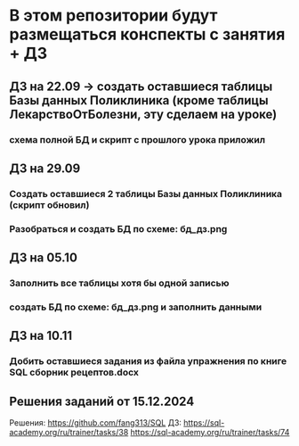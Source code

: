# В этом репозитории будут размещаться конспекты с занятия + ДЗ
## ДЗ на 22.09 -> создать оставшиеся таблицы Базы данных Поликлиника (кроме таблицы ЛекарствоОтБолезни, эту сделаем на уроке)
### схема полной БД и скрипт с прошлого урока приложил

## ДЗ на 29.09
### Cоздать оставшиеся 2 таблицы Базы данных Поликлиника (скрипт обновил)
### Разобраться и создать БД по схеме: бд_дз.png

## ДЗ на 05.10
### Заполнить все таблицы хотя бы одной записью
### создать БД по схеме: бд_дз.png и заполнить данными

## ДЗ на 10.11
### Добить оставшиеся задания из файла упражнения по книге SQL сборник рецептов.docx

 ##  Решения заданий от 15.12.2024
 Решения: https://github.com/fang313/SQL
ДЗ: 
https://sql-academy.org/ru/trainer/tasks/38
https://sql-academy.org/ru/trainer/tasks/74
